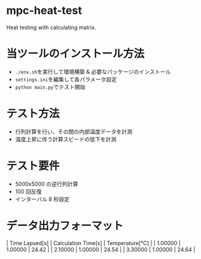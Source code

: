 # mpc-heat-test

Heat testing with calculating matrix.

# 当ツールのインストール方法

- `./env.sh`を実行して環境構築 & 必要なパッケージのインストール
- `settings.ini`を編集して各パラメータ設定
- `python main.py`でテスト開始

# テスト方法

- 行列計算を行い、その間の内部温度データを計測
- 温度上昇に伴う計算スピードの低下を計測

# テスト要件

- 5000x5000 の逆行列計算
- 100 回反復
- インターバル 8 秒設定

# データ出力フォーマット

| Time Lapsed[s] | Calculation Time[s] | Temperature[℃] |
| 1.00000 | 1.00000 | 24.42 |
| 2.10000 | 1.00000 | 24.54 |
| 3.30000 | 1.00000 | 24.64 |
